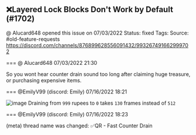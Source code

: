 ## ❌Layered Lock Blocks Don't Work by Default (#1702)
@ Alucard648 opened this issue on 07/03/2022
Status: fixed
Tags: 
Source: #old-feature-requests https://discord.com/channels/876899628556091432/993267491662999702


=== @ Alucard648 07/03/2022 21:30

So you wont hear counter drain sound too long after claiming huge treasure, or purchasing expensive items.

=== @EmilyV99 (discord: Emily) 07/16/2022 18:21


![image](https://cdn.discordapp.com/attachments/993267491662999702/997930955023069235/unknown.png?ex=65eca8a0&is=65da33a0&hm=f3c1e0e3543e9c8925aee2d575528385f93d85b65b620e3fde1ed44ca41836be&)
Draining from `999` rupees to `0` takes `130` frames instead of `512`

=== @EmilyV99 (discord: Emily) 07/16/2022 18:23

(meta) thread name was changed: ✅QR - Fast Counter Drain
